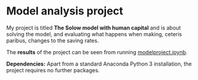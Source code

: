 # Model analysis project

My project is titled **The Solow model with human capital** and is about solving the model, and evaluating what happens when making, ceteris paribus, changes to the saving rates.

The **results** of the project can be seen from running [modelproject.ipynb](modelproject.ipynb).

**Dependencies:** Apart from a standard Anaconda Python 3 installation, the project requires no further packages.